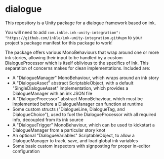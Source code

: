 # dialogue
This repository is a Unity package for a dialogue framework based on ink.

You will need to add `com.inkle.ink-unity-integration": "https://github.com/inkle/ink-unity-integration.git#upm` to your project's package manifest for this package to work!

The package offers various MonoBehaviours that wrap around one or more ink stories, allowing their input to be handled by a custom DialogueProcessor which is itself oblivious to the specifics of Ink. This separation of concerns makes for clean implementations.
Included are:
- A "DialogueManager" MonoBehaviour, which wraps around an ink story
- A "DialogueAsset" abstract ScriptableObject, with a default "SingleDialogueAsset" implementation, which provides a DialogueManager with an ink JSON file
- A "DialogueProcessor" abstract MonoBehaviour, which must be implemented before a DialogueManager can function at runtime
- Some custom structs ("DialogueLine, DialogueTag, and DialogueChoice"), used to fuel the DialogueProcessor with all required info, decoupled from its ink source
- A "DialogueTrigger" MonoBehaviour, which can be used to kickstart a DialogueManager from a particular story knot
- An optional "DialogueVariables" ScriptableObject, to allow a DialogueManager to track, save, and load global ink variables
- Some basic custom inspectors with signposting for proper in-editor configuration
